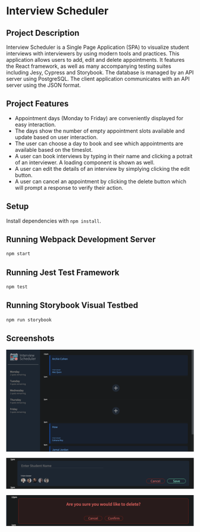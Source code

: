 # Interview Scheduler

## Project Description
Interview Scheduler is a Single Page Application (SPA) to visualize student interviews with interviewers by using modern tools and practices.
This application allows users to add, edit and delete appointments. It features the React framework, as well as many accompanying testing suites including Jesy, Cypress and Storybook.
The database is managed by an API server using PostgreSQL. The client application communicates with an API server using the JSON format.

## Project Features
- Appointment days (Monday to Friday) are conveniently displayed for easy interaction. 
- The days show the number of empty appointment slots available and update based on user interaction.
- The user can choose a day to book and see which appointments are available based on the timeslot.
- A user can book interviews by typing in their name and clicking a potrait of an interviewer. A loading component is shown as well.
- A user can edit the details of an interview by simplying clicking the edit button.
- A user can cancel an appointment by clicking the delete button which will prompt a response to verify their action.

## Setup

Install dependencies with `npm install`.

## Running Webpack Development Server

```sh
npm start
```

## Running Jest Test Framework

```sh
npm test
```

## Running Storybook Visual Testbed

```sh
npm run storybook
```

## Screenshots

!["Screenshot of Appointment Page"](https://github.com/jasforshort/scheduler/blob/master/docs/appointment-form.png)

!["Screenshot of Adding a Appointment"](https://github.com/jasforshort/scheduler/blob/master/docs/appointment-new.png)

!["Screenshot of Deleting Appointment"](https://github.com/jasforshort/scheduler/blob/master/docs/appointment-delete.png)